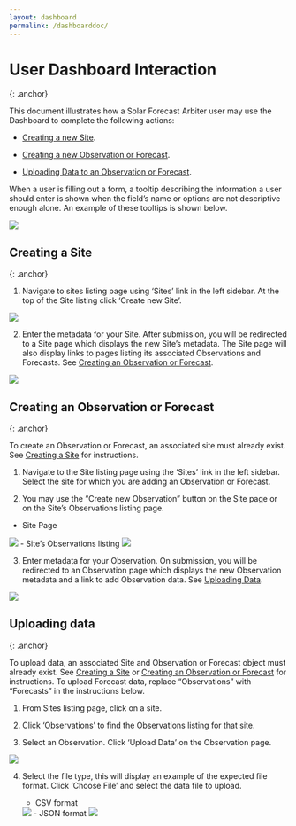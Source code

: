 ```yaml
---
layout: dashboard
permalink: /dashboarddoc/
---
```


User Dashboard Interaction
==========================
{: .anchor}

This document illustrates how a Solar Forecast Arbiter user may use the
Dashboard to complete the following actions:

-   [Creating a new Site](#creating-a-site).

-   [Creating a new Observation or Forecast](#creating-an-observation-or-forecast).

-   [Uploading Data to an Observation or Forecast](#uploading-data).

When a user is filling out a form, a tooltip describing the information
a user should enter is shown when the field’s name or options are not
descriptive enough alone. An example of these tooltips is shown below.

<img src="/images/TooltipDetail.png" class="figure"/>

Creating a Site
---------------
{: .anchor}

1. Navigate to sites listing page using ‘Sites’ link in the left sidebar. At the top of the Site listing click ‘Create new Site’.
<img src="/images/SitesListing.png"/>

2. Enter the metadata for your Site. After submission, you will be redirected to a Site page which displays the new Site’s metadata. The Site page will also display links to pages listing its associated Observations and Forecasts. See [Creating an Observation or Forecast](#creating-an-observation-or-forecast).
<img src="/images/SiteForm.png"/>

Creating an Observation or Forecast
-----------------------------------
{: .anchor}

To create an Observation or Forecast, an associated site must already exist. See [Creating a Site](#creating-a-site) for instructions.

1.  Navigate to the Site listing page using the ‘Sites’ link in the left sidebar. Select the site for which you are adding an Observation or Forecast.

2.  You may use the “Create new Observation” button on the Site page or on the Site’s Observations listing page.
- Site Page
<img src="/images/Site.png"/>
- Site’s Observations listing
<img src="/images/SiteObsListing.png"/>

3.  Enter metadata for your Observation. On submission, you will be redirected to an Observation page which displays the new Observation metadata and a link to add Observation data. See [Uploading Data](#uploading-data).
<img src="/images/ObservationForm.png"/>

Uploading data
--------------
{: .anchor}

To upload data, an associated Site and Observation or Forecast object must already exist. See [Creating a Site](#creating-a-site) or [Creating an Observation or Forecast](#creating-an-observation-or-forecast) for instructions. To upload Forecast data, replace “Observations” with “Forecasts” in the instructions below.

1.  From Sites listing page, click on a site.

2.  Click ‘Observations’ to find the Observations listing for that site.

3.  Select an Observation. Click ‘Upload Data’ on the Observation page.
<img src="/images/Observation.png"/>

4.  Select the file type, this will display an example of the expected file format. Click ‘Choose File’ and select the data file to upload.

	-  CSV format
	<img src="/images/csv_upload.png"/>
	- JSON format
	<img src="/images/json_upload.png"/>
